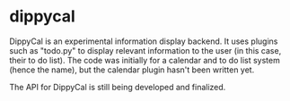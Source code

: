 # dippycal
DippyCal is an experimental information display backend. It uses plugins such as "todo.py" to display relevant information to the user (in this case, their to do list). The code was initially for a calendar and to do list system (hence the name), but the calendar plugin hasn't been written yet.

The API for DippyCal is still being developed and finalized. 

